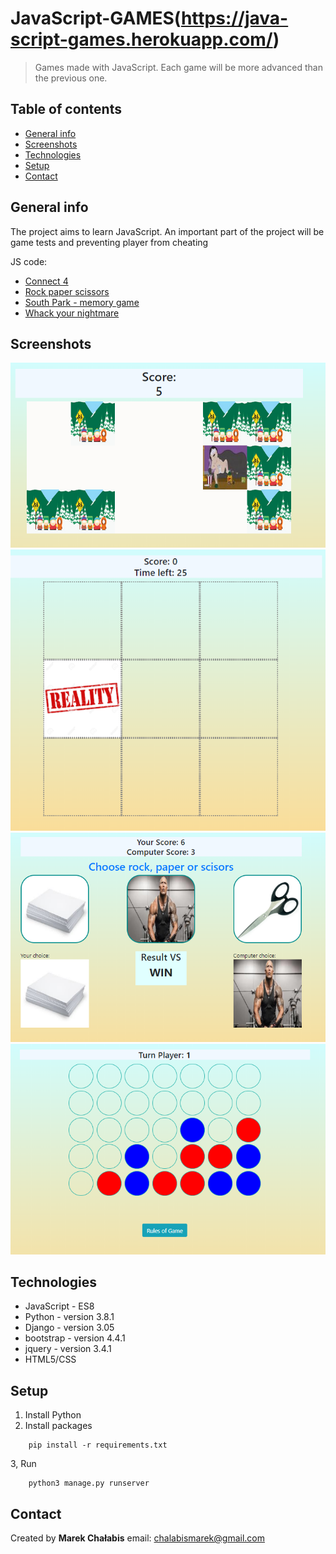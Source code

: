 # JavaScript-GAMES(https://java-script-games.herokuapp.com/)
> Games made with JavaScript. Each game will be more advanced than the previous one.


## Table of contents
* [General info](#general-info)
* [Screenshots](#screenshots)
* [Technologies](#technologies)
* [Setup](#setup)
* [Contact](#contact)

## General info
  The project aims to learn JavaScript. An important part of the project will be game tests and preventing player from cheating
  
  JS code:
  * [Connect 4](games/static/games/js/connect_4.js)
  * [Rock paper scissors](games/static/games/js/rock_paper_scissors.js)
  * [South Park - memory game](games/static/games/js/south_park.js)
  * [Whack your nightmare](games/static/games/js/whack_your_nightmare.js)
  
## Screenshots
![south_park](Assets/img/south_park.PNG)
![whack](Assets/img/whack.PNG)
![RPS](Assets/img/RPS.PNG)
![4](Assets/img/4.PNG)

## Technologies
* JavaScript - ES8
* Python - version 3.8.1
* Django - version 3.05
* bootstrap - version 4.4.1
* jquery - version 3.4.1
* HTML5/CSS

## Setup
1. Install Python
2. Install packages
```
    pip install -r requirements.txt
```
3, Run
```
    python3 manage.py runserver
```

## Contact
Created by <b>Marek Chałabis</b> email: chalabismarek@gmail.com
